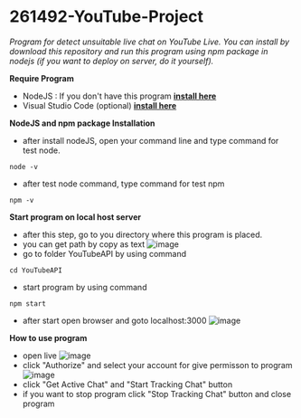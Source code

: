# 261492-YouTube-Project
*Program for detect unsuitable live chat on YouTube Live. You can install by download this repository and run this program using npm package in nodejs (if you want to deploy on server, do it yourself).*

**Require Program**

* NodeJS : If you don't have this program **[install here](https://nodejs.org/en/download/)**
* Visual Studio Code (optional) **[install here](https://code.visualstudio.com/download)**

**NodeJS and npm package Installation**
* after install nodeJS, open your command line and type command for test node.
```
node -v
```
* after test node command, type command for test npm
```
npm -v
```

**Start program on local host server**
* after this step, go to you directory where this program is placed.
* you can get path by copy as text
![image](https://drive.google.com/uc?export=view&id=1GuwnMtjMUtC45jGoviZ0gtRTzgqmJAVt)
* go to folder YouTubeAPI by using command 
```
cd YouTubeAPI
```
* start program by using command
```
npm start
```
* after start open browser and goto localhost:3000
![image](https://drive.google.com/uc?export=view&id=11fgWVFiDJWJeIhwYhCTQaddCwRa2Jkpa)

**How to use program**
* open live
![image](https://drive.google.com/uc?export=view&id=1EVA3qyiYDnNv4xP1LOcAzoHlwvCGYbWO)
* click "Authorize" and select your account for give permisson to program
![image](https://drive.google.com/uc?export=view&id=1wMiE0ukDMYeovg6O1lJ6WEw-u5rlfnp3)
* click "Get Active Chat" and "Start Tracking Chat" button
* if you want to stop program click "Stop Tracking Chat" button and close program
